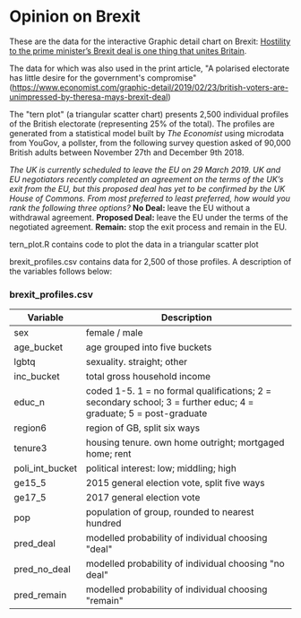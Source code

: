 # Opinion on Brexit

These are the data for the interactive Graphic detail chart on Brexit: [Hostility to the prime minister’s Brexit deal is one thing that unites Britain](https://www.economist.com/graphic-detail/2019/02/22/profiles-of-a-divided-country).

The data for which was also used in the print article, "A polarised electorate has little desire for the government's compromise" (https://www.economist.com/graphic-detail/2019/02/23/british-voters-are-unimpressed-by-theresa-mays-brexit-deal)

The "tern plot" (a triangular scatter chart) presents 2,500 individual profiles of the British electorate (representing 25% of the total). The profiles are generated from a statistical model built by *The Economist* using microdata from YouGov, a pollster, from the following survey question asked of 90,000 British adults between November 27th and December 9th 2018. 

*The UK is currently scheduled to leave the EU on 29 March 2019. UK and EU negotiators recently completed an agreement on the terms of the UK’s exit from the EU, but this proposed deal has yet to be confirmed by the UK House of Commons. From most preferred to least preferred, how would you rank the following three options?*
**No Deal:** leave the EU without a withdrawal agreement.
**Proposed Deal:** leave the EU under the terms of the negotiated agreement.
**Remain:** stop the exit process and remain in the EU.

tern_plot.R contains code to plot the data in a triangular scatter plot

brexit_profiles.csv contains data for 2,500 of those profiles. A description of the variables follows below:

### brexit_profiles.csv

| Variable        | Description                                                                                                      |
| --------------- | ---------------------------------------------------------------------------------------------------------------- | 
| sex             | female / male                                                                                                    | 
| age_bucket      | age grouped into five buckets                                                                                    |
| lgbtq           | sexuality. straight; other                                                                                       |
| inc_bucket      | total gross household income                                                                                     | 
| educ_n          | coded 1-5. 1 = no formal qualifications; 2 = secondary school; 3 = further educ; 4 = graduate; 5 = post-graduate | 
| region6         | region of GB, split six ways                                                                                     |
| tenure3         | housing tenure. own home outright; mortgaged home; rent                                                          |
| poli_int_bucket | political interest: low; middling; high                                                                          |
| ge15_5          | 2015 general election vote, split five ways                                                                      |
| ge17_5          | 2017 general election vote                                                                                       |
| pop             | population of group, rounded to nearest hundred                                                                  |
| pred_deal       | modelled probability of individual choosing "deal"                                                               |
| pred_no_deal    | modelled probability of individual choosing "no deal"                                                            |
| pred_remain     | modelled probability of individual choosing "remain"                                                             |

